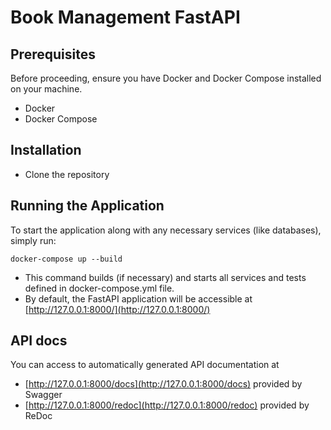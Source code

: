 # Book Management FastAPI

## Prerequisites
Before proceeding, ensure you have Docker and Docker Compose installed on your machine.

- Docker
- Docker Compose

## Installation

- Clone the repository

## Running the Application
To start the application along with any necessary services (like databases), simply run:
```
docker-compose up --build
```

- This command builds (if necessary) and starts all services and tests defined in docker-compose.yml file.
- By default, the FastAPI application will be accessible at  [http://127.0.0.1:8000/](http://127.0.0.1:8000/)

## API docs
You can access to automatically generated API documentation at
- [http://127.0.0.1:8000/docs](http://127.0.0.1:8000/docs) provided by Swagger
- [http://127.0.0.1:8000/redoc](http://127.0.0.1:8000/redoc) provided by ReDoc
